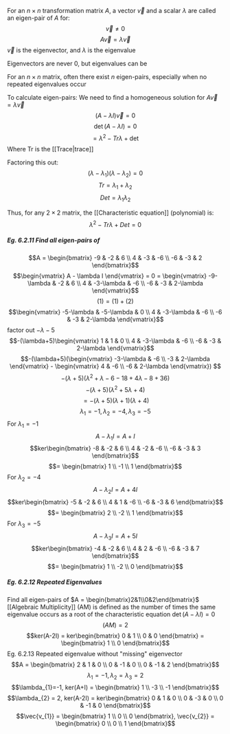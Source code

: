 For an $n\times n$ transformation matrix $A$, a vector $\vec{v}$ and a scalar $\lambda$ are called an eigen-pair of $A$ for:
$$\vec{v} \neq 0$$
$$A\vec{v}=\lambda \vec{v}$$
$\vec{v}$ is the eigenvector, and $\lambda$ is the eigenvalue

Eigenvectors are never 0, but eigenvalues can be

For an $n\times n$ matrix, often there exist $n$ eigen-pairs, especially when no repeated eigenvalues occur

To calculate eigen-pairs:
We need to find a homogeneous solution for $A\vec{v}=\lambda \vec{v}$
$$(A-\lambda I)\vec{v}=0$$
$$\det(A-\lambda I) = 0$$
$$=\lambda^2-Tr\lambda+\det$$
Where Tr is the [[Trace|trace]]

Factoring this out:
$$(\lambda-\lambda_{1})(\lambda-\lambda_{2})=0$$
$$Tr = \lambda_{1}+\lambda_{2}$$
$$Det = \lambda_{1}\lambda_{2}$$

Thus, for any $2\times 2$ matrix, the [[Characteristic equation]] (polynomial) is:
$$\lambda^2-Tr\lambda+Det=0$$

##### Eg. 6.2.11 Find all eigen-pairs of
$$A = \begin{bmatrix}
-9 & -2 & 6 \\
4 & -3 & -6 \\
-6 & -3 & 2
\end{bmatrix}$$
$$\begin{vmatrix}
A - \lambda I
\end{vmatrix} = 0 = \begin{vmatrix}
-9-\lambda & -2 & 6 \\
4 & -3-\lambda & -6 \\
-6 & -3 & 2-\lambda
\end{vmatrix}$$
$$(1) = (1) + (2)$$
$$\begin{vmatrix}
-5-\lambda & -5-\lambda & 0 \\
4 & -3-\lambda & -6 \\
-6 & -3 & 2-\lambda
\end{vmatrix}$$
factor out $-\lambda-5$
$$-(\lambda+5)\begin{vmatrix}
1 & 1 & 0 \\
4 & -3-\lambda & -6 \\
-6 & -3 & 2-\lambda
\end{vmatrix}$$
$$-(\lambda+5)(\begin{vmatrix}
-3-\lambda & -6 \\
-3 & 2-\lambda
\end{vmatrix} - \begin{vmatrix}
4 & -6 \\
-6 & 2-\lambda
\end{vmatrix}) $$
$$-(\lambda+5)(\lambda^2+\lambda-6-18+4\lambda-8+36)$$
$$-(\lambda+5)(\lambda^2+5\lambda+4)$$
$$=-(\lambda+5)(\lambda+1)(\lambda+4)$$
$$\lambda_{1} = -1, \lambda_{2} = -4, \lambda_{3} = -5$$
For $\lambda_{1} = -1$
$$A - \lambda_{1}I = A+I$$
$$ker\begin{bmatrix}
-8 & -2 & 6 \\
4 & -2 & -6 \\
-6 & -3 & 3
\end{bmatrix}$$
$$= \begin{bmatrix}
1 \\
-1 \\
1
\end{bmatrix}$$
For $\lambda_{2} = -4$
$$A - \lambda_{2}I = A + 4I$$
$$ker\begin{bmatrix}
-5 & -2 & 6 \\
4 & 1 & -6 \\
-6 & -3 & 6
\end{bmatrix}$$
$$= \begin{bmatrix}
2 \\
-2 \\
1
\end{bmatrix}$$
For $\lambda_{3} = -5$
$$A - \lambda_{3}I = A+5I$$
$$ker\begin{bmatrix} 
-4 & -2 & 6 \\
4 & 2 & -6 \\
-6 & -3 & 7
\end{bmatrix}$$
$$= \begin{bmatrix}
1 \\
-2 \\
0
\end{bmatrix}$$

##### Eg. 6.2.12 Repeated Eigenvalues
Find all eigen-pairs of $A = \begin{bmatrix}2&1\\0&2\end{bmatrix}$
[[Algebraic Multiplicity]] (AM) is defined as the number of times the same eigenvalue occurs as a root of the characteristic equation $\det(A-\lambda I) = 0$ 
$$(AM) = 2$$
$$ker(A-2I) = ker\begin{bmatrix}
0 & 1 \\
0  & 0
\end{bmatrix} = \begin{bmatrix}
1 \\
0
\end{bmatrix}$$
Eg. 6.2.13 Repeated eigenvalue without "missing" eigenvector
$$A = \begin{bmatrix}
2 & 1 & 0 \\
0 & -1 & 0 \\
0 & -1 & 2
\end{bmatrix}$$
$$\lambda_{1} = -1, \lambda_{2}=\lambda_{3}=2$$
$$\lambda_{1}=-1, ker(A+I) = \begin{bmatrix}
1 \\
-3 \\
-1
\end{bmatrix}$$
$$\lambda_{2} = 2, ker(A-2I) = ker\begin{bmatrix}
0 & 1 & 0 \\
0 & -3 & 0 \\
0 & -1 & 0
\end{bmatrix}$$
$$\vec{v_{1}} = \begin{bmatrix}
1 \\
0 \\
0
\end{bmatrix}, \vec{v_{2}} = \begin{bmatrix}
0 \\
0 \\
1
\end{bmatrix}$$